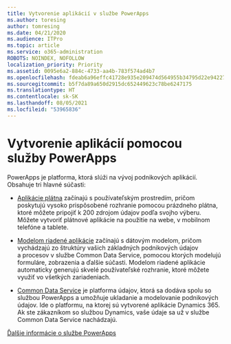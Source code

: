 ```yaml
---
title: Vytvorenie aplikácií v službe PowerApps
ms.author: toresing
author: tomresing
ms.date: 04/21/2020
ms.audience: ITPro
ms.topic: article
ms.service: o365-administration
ROBOTS: NOINDEX, NOFOLLOW
localization_priority: Priority
ms.assetid: 0095e6a2-884c-4733-aa4b-783f574ad4b7
ms.openlocfilehash: fdeab6a96effc41728e935e209474d564955b34795d22e94227ca741368462b6
ms.sourcegitcommit: b5f7da89a650d2915dc652449623c78be6247175
ms.translationtype: HT
ms.contentlocale: sk-SK
ms.lasthandoff: 08/05/2021
ms.locfileid: "53965836"
---
```

# <a name="create-apps-with-powerapps"></a>Vytvorenie aplikácií pomocou služby PowerApps

PowerApps je platforma, ktorá slúži na vývoj podnikových aplikácií. Obsahuje tri hlavné súčasti: 
  
- [Aplikácie plátna](https://go.microsoft.com/fwlink/?linkid=874495) začínajú s používateľským prostredím, pričom poskytujú vysoko prispôsobené rozhranie pomocou prázdneho plátna, ktoré môžete pripojiť k 200 zdrojom údajov podľa svojho výberu. Môžete vytvoriť plátnové aplikácie na použitie na webe, v mobilnom telefóne a tablete. 
    
- [Modelom riadené aplikácie](https://go.microsoft.com/fwlink/?linkid=874496) začínajú s dátovým modelom, pričom vychádzajú zo štruktúry vašich základných podnikových údajov a procesov v službe Common Data Service, pomocou ktorých modelujú formuláre, zobrazenia a ďalšie súčasti. Modelom riadené aplikácie automaticky generujú skvelé používateľské rozhranie, ktoré môžete využiť vo všetkých zariadeniach. 
    
- [Common Data Service](https://go.microsoft.com/fwlink/?linkid=874497) je platforma údajov, ktorá sa dodáva spolu so službou PowerApps a umožňuje ukladanie a modelovanie podnikových údajov. Ide o platformu, na ktorej sú vytvorené aplikácie Dynamics 365. Ak ste zákazníkom so službou Dynamics, vaše údaje sa už v službe Common Data Service nachádzajú. 
    
[Ďalšie informácie o službe PowerApps](https://go.microsoft.com/fwlink/?linkid=874498)
  

